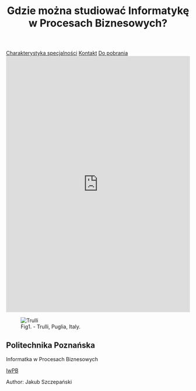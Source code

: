 <header>
  <h1>Gdzie można studiować Informatykę w Procesach Biznesowych?</h1>
</header>

<nav>
  <a href="./preferences.md">Charakterystyka specjalności</a>
  <a href="./contact.md">Kontakt</a>
  <a href="./downloads.md">Do pobrania</a>
</nav>

<section>
  <iframe src="https://docs.google.com/forms/d/e/1FAIpQLSd4Ka1yLKEUG5wPXdGE5GMMl-SPtVGre_Unt76T3NCKSD6qng/viewform?embedded=true" width="100%" height="700px"     frameborder="0" marginheight="0" marginwidth="0">Ładuję…</iframe>
</section>

<article>
  <figure>
    <img src="pic_trulli.jpg" alt="Trulli">
    <figcaption>Fig1. - Trulli, Puglia, Italy.</figcaption>
  </figure>
  
  <h2>Politechnika Poznańska</h2>
  <p>Informatka w Procesach Biznesowych</p>
  <a href="https://www.cs.put.poznan.pl/iwpb/site/">IwPB</a>
  
</article>

<footer>
  <p>Author: Jakub Szczepański</p>
</footer>
